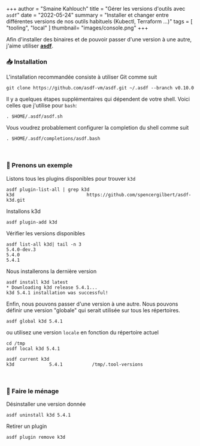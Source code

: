 +++
author = "Smaine Kahlouch"
title = "Gérer les versions d'outils avec `asdf`"
date = "2022-05-24"
summary = "Installer et changer entre différentes versions de nos outils habituels (Kubectl, Terraform ...)"
tags = [
    "tooling",
    "local"
]
thumbnail= "images/console.png"
+++


Afin d'installer des binaires et de pouvoir passer d'une version à une autre, j'aime utiliser [**asdf**](https://asdf-vm.com/).

### :inbox_tray: Installation

L'installation recommandée consiste à utiliser Git comme suit

```console
git clone https://github.com/asdf-vm/asdf.git ~/.asdf --branch v0.10.0
```

Il y a quelques étapes supplémentaires qui dépendent de votre shell.
Voici celles que j'utilise pour `bash`:

```console
. $HOME/.asdf/asdf.sh
```

Vous voudrez probablement configurer la completion du shell comme suit

```console
. $HOME/.asdf/completions/asdf.bash
```
<br>

### :rocket: Prenons un exemple

Listons tous les plugins disponibles pour trouver `k3d`

```console
asdf plugin-list-all | grep k3d
k3d                           https://github.com/spencergilbert/asdf-k3d.git
```

Installons k3d

```console
asdf plugin-add k3d
```

Vérifier les versions disponibles

```console
asdf list-all k3d| tail -n 3
5.4.0-dev.3
5.4.0
5.4.1
```

Nous installerons la dernière version

```console
asdf install k3d latest
* Downloading k3d release 5.4.1...
k3d 5.4.1 installation was successful!
```

Enfin, nous pouvons passer d'une version à une autre. Nous pouvons définir une version "globale" qui serait utilisée sur tous les répertoires.

```console
asdf global k3d 5.4.1
```

ou utilisez une version `locale` en fonction du répertoire actuel

```console
cd /tmp
asdf local k3d 5.4.1

asdf current k3d
k3d             5.4.1           /tmp/.tool-versions
```
<br>

### :broom: Faire le ménage

Désinstaller une version donnée

```console
asdf uninstall k3d 5.4.1
```

Retirer un plugin

```console
asdf plugin remove k3d
```
